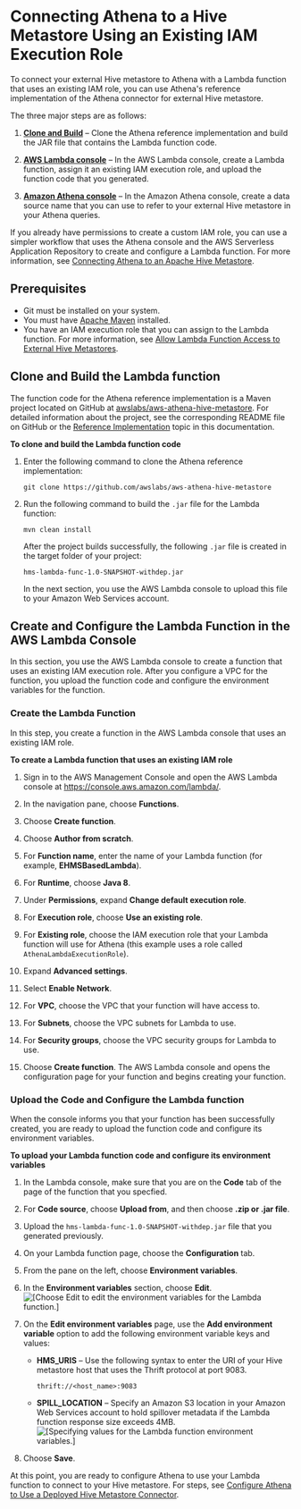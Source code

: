 # Connecting Athena to a Hive Metastore Using an Existing IAM Execution Role<a name="connect-data-source-hive-existing-iam-role"></a>

To connect your external Hive metastore to Athena with a Lambda function that uses an existing IAM role, you can use Athena's reference implementation of the Athena connector for external Hive metastore\.

The three major steps are as follows:

1. **[Clone and Build](#connect-data-source-hive-existing-iam-role-clone-and-build-the-lambda-function)** – Clone the Athena reference implementation and build the JAR file that contains the Lambda function code\.

1. **[AWS Lambda console](#connect-data-source-hive-existing-iam-role-aws-lambda-console)** – In the AWS Lambda console, create a Lambda function, assign it an existing IAM execution role, and upload the function code that you generated\.

1. **[Amazon Athena console](connect-data-source-hive-existing-lambda.md)** – In the Amazon Athena console, create a data source name that you can use to refer to your external Hive metastore in your Athena queries\.

If you already have permissions to create a custom IAM role, you can use a simpler workflow that uses the Athena console and the AWS Serverless Application Repository to create and configure a Lambda function\. For more information, see [Connecting Athena to an Apache Hive Metastore](connect-to-data-source-hive-connecting-athena-to-an-apache-hive-metastore.md)\.

## Prerequisites<a name="connect-data-source-hive-existing-iam-role-prerequisites"></a>
+ Git must be installed on your system\.
+ You must have [Apache Maven](https://maven.apache.org/) installed\.
+ You have an IAM execution role that you can assign to the Lambda function\. For more information, see [Allow Lambda Function Access to External Hive Metastores](hive-metastore-iam-access-lambda.md)\.

## Clone and Build the Lambda function<a name="connect-data-source-hive-existing-iam-role-clone-and-build-the-lambda-function"></a>

The function code for the Athena reference implementation is a Maven project located on GitHub at [awslabs/aws\-athena\-hive\-metastore](https://github.com/awslabs/aws-athena-hive-metastore)\. For detailed information about the project, see the corresponding README file on GitHub or the [Reference Implementation](datastores-hive-reference-implementation.md) topic in this documentation\.

**To clone and build the Lambda function code**

1. Enter the following command to clone the Athena reference implementation:

   ```
   git clone https://github.com/awslabs/aws-athena-hive-metastore
   ```

1. Run the following command to build the `.jar` file for the Lambda function:

   ```
   mvn clean install
   ```

   After the project builds successfully, the following `.jar` file is created in the target folder of your project:

   `hms-lambda-func-1.0-SNAPSHOT-withdep.jar`

   In the next section, you use the AWS Lambda console to upload this file to your Amazon Web Services account\.

## Create and Configure the Lambda Function in the AWS Lambda Console<a name="connect-data-source-hive-existing-iam-role-aws-lambda-console"></a>

In this section, you use the AWS Lambda console to create a function that uses an existing IAM execution role\. After you configure a VPC for the function, you upload the function code and configure the environment variables for the function\.

### Create the Lambda Function<a name="connect-data-source-hive-existing-iam-role-create-the-lambda-function"></a>

In this step, you create a function in the AWS Lambda console that uses an existing IAM role\.

**To create a Lambda function that uses an existing IAM role**

1. Sign in to the AWS Management Console and open the AWS Lambda console at [https://console\.aws\.amazon\.com/lambda/](https://console.aws.amazon.com/lambda/)\.

1. In the navigation pane, choose **Functions**\.

1. Choose **Create function**\.

1. Choose **Author from scratch**\.

1. For **Function name**, enter the name of your Lambda function \(for example, **EHMSBasedLambda**\)\.

1. For **Runtime**, choose **Java 8**\.

1. Under **Permissions**, expand **Change default execution role**\.

1. For **Execution role**, choose **Use an existing role**\.

1. For **Existing role**, choose the IAM execution role that your Lambda function will use for Athena \(this example uses a role called `AthenaLambdaExecutionRole`\)\.

1. Expand **Advanced settings**\.

1. Select **Enable Network**\.

1. For **VPC**, choose the VPC that your function will have access to\.

1. For **Subnets**, choose the VPC subnets for Lambda to use\.

1. For **Security groups**, choose the VPC security groups for Lambda to use\.

1. Choose **Create function**\. The AWS Lambda console and opens the configuration page for your function and begins creating your function\.

### Upload the Code and Configure the Lambda function<a name="connect-data-source-hive-existing-iam-role-upload-and-configure"></a>

When the console informs you that your function has been successfully created, you are ready to upload the function code and configure its environment variables\.

**To upload your Lambda function code and configure its environment variables**

1. In the Lambda console, make sure that you are on the **Code** tab of the page of the function that you specfied\.

1. For **Code source**, choose **Upload from**, and then choose **\.zip or \.jar file**\.

1. Upload the `hms-lambda-func-1.0-SNAPSHOT-withdep.jar` file that you generated previously\.

1. On your Lambda function page, choose the **Configuration** tab\.

1. From the pane on the left, choose **Environment variables**\.

1. In the **Environment variables** section, choose **Edit**\.  
![\[Choose Edit to edit the environment variables for the Lambda function.\]](http://docs.aws.amazon.com/athena/latest/ug/images/connect-data-source-hive-existing-iam-role-5.png)

1. On the **Edit environment variables** page, use the **Add environment variable** option to add the following environment variable keys and values:
   + **HMS\_URIS** – Use the following syntax to enter the URI of your Hive metastore host that uses the Thrift protocol at port 9083\.

     ```
     thrift://<host_name>:9083
     ```
   + **SPILL\_LOCATION** – Specify an Amazon S3 location in your Amazon Web Services account to hold spillover metadata if the Lambda function response size exceeds 4MB\.  
![\[Specifying values for the Lambda function environment variables.\]](http://docs.aws.amazon.com/athena/latest/ug/images/connect-data-source-hive-existing-iam-role-6.png)

1. Choose **Save**\.

At this point, you are ready to configure Athena to use your Lambda function to connect to your Hive metastore\. For steps, see [Configure Athena to Use a Deployed Hive Metastore Connector](connect-data-source-hive-existing-lambda.md)\.